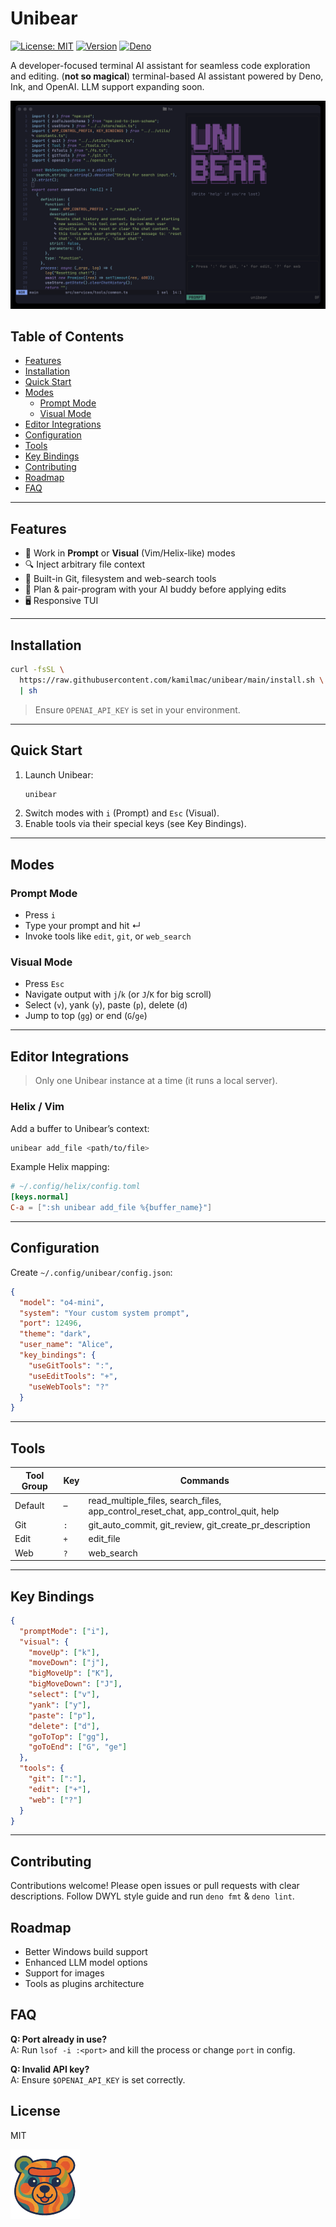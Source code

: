 # Unibear

[![License: MIT](https://img.shields.io/badge/License-MIT-green.svg)](LICENSE) [![Version](https://img.shields.io/github/v/release/kamilmac/unibear)](https://github.com/kamilmac/unibear/releases) [![Deno](https://img.shields.io/badge/Deno-^1.0-blue.svg)](https://deno.land/x/unibear)

A developer-focused terminal AI assistant for seamless code exploration and editing.
(**not so magical**) terminal-based AI assistant powered by Deno, Ink, and OpenAI.
LLM support expanding soon.

![Unibear Screenshot](assets/unibear-shot.png)

## Table of Contents

- [Features](#features)
- [Installation](#installation)
- [Quick Start](#quick-start)
- [Modes](#modes)
  - [Prompt Mode](#prompt-mode)
  - [Visual Mode](#visual-mode)
- [Editor Integrations](#editor-integrations)
- [Configuration](#configuration)
- [Tools](#tools)
- [Key Bindings](#key-bindings)
- [Contributing](#contributing)
- [Roadmap](#roadmap)
- [FAQ](#faq)

---

## Features

- 🚀 Work in **Prompt** or **Visual** (Vim/Helix-like) modes
- 🔍 Inject arbitrary file context
- 🔧 Built-in Git, filesystem and web-search tools
- 🤝 Plan & pair-program with your AI buddy before applying edits
- 🖥️ Responsive TUI

---

## Installation

```bash
curl -fsSL \
  https://raw.githubusercontent.com/kamilmac/unibear/main/install.sh \
  | sh
```

> Ensure `OPENAI_API_KEY` is set in your environment.

---

## Quick Start

1. Launch Unibear:
   ```bash
   unibear
   ```
2. Switch modes with `i` (Prompt) and `Esc` (Visual).
3. Enable tools via their special keys (see Key Bindings).

---

## Modes

### Prompt Mode

- Press `i`
- Type your prompt and hit ↵
- Invoke tools like `edit`, `git`, or `web_search`

### Visual Mode

- Press `Esc`
- Navigate output with `j`/`k` (or `J`/`K` for big scroll)
- Select (`v`), yank (`y`), paste (`p`), delete (`d`)
- Jump to top (`gg`) or end (`G`/`ge`)

---

## Editor Integrations

> Only one Unibear instance at a time (it runs a local server).

### Helix / Vim

Add a buffer to Unibear’s context:

```bash
unibear add_file <path/to/file>
```

Example Helix mapping:

```toml
# ~/.config/helix/config.toml
[keys.normal]
C-a = [":sh unibear add_file %{buffer_name}"]
```

---

## Configuration

Create `~/.config/unibear/config.json`:

```json
{
  "model": "o4-mini",
  "system": "Your custom system prompt",
  "port": 12496,
  "theme": "dark",
  "user_name": "Alice",
  "key_bindings": {
    "useGitTools": ":",
    "useEditTools": "+",
    "useWebTools": "?"
  }
}
```

---

## Tools

| Tool Group | Key | Commands                                                                          |
| ---------- | --- | --------------------------------------------------------------------------------- |
| Default    | –   | read_multiple_files, search_files, app_control_reset_chat, app_control_quit, help |
| Git        | `:` | git_auto_commit, git_review, git_create_pr_description                            |
| Edit       | `+` | edit_file                                                                         |
| Web        | `?` | web_search                                                                        |

---

## Key Bindings

```json
{
  "promptMode": ["i"],
  "visual": {
    "moveUp": ["k"],
    "moveDown": ["j"],
    "bigMoveUp": ["K"],
    "bigMoveDown": ["J"],
    "select": ["v"],
    "yank": ["y"],
    "paste": ["p"],
    "delete": ["d"],
    "goToTop": ["gg"],
    "goToEnd": ["G", "ge"]
  },
  "tools": {
    "git": [":"],
    "edit": ["+"],
    "web": ["?"]
  }
}
```

---

## Contributing

Contributions welcome! Please open issues or pull requests with clear descriptions. Follow DWYL style guide and run `deno fmt` & `deno lint`.

## Roadmap

- Better Windows build support
- Enhanced LLM model options
- Support for images
- Tools as plugins architecture

## FAQ

**Q: Port already in use?**  
A: Run `lsof -i :<port>` and kill the process or change `port` in config.

**Q: Invalid API key?**  
A: Ensure `$OPENAI_API_KEY` is set correctly.

## License

MIT

![Unibear](assets/unibear-face-small.png)
